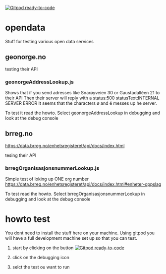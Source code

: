 [![Gitpod ready-to-code](https://img.shields.io/badge/Gitpod-ready--to--code-blue?logo=gitpod)](https://gitpod.io/#https://github.com/terchris/opendata)

# opendata
Stuff for testing various open data services

## geonorge.no

testing their API

### geonorgeAddressLookup.js
Shows that if you send adresses like Snarøyveien 30 or Gaustadalléen 21 to their API
Then their server will reply with a status:500 statusText:INTERNAL SERVER ERROR
It seems that the characters ø and é messes up he server.

To test it read the howto.
Select geonorgeAddressLookup in debugging and look at the debug console


## brreg.no
https://data.brreg.no/enhetsregisteret/api/docs/index.html

tesing their API

### brregOrganisasjonsnummerLookup.js
Simple test of loking up ONE org number 
https://data.brreg.no/enhetsregisteret/api/docs/index.html#enheter-oppslag

To test read the howto. 
Select brregOrganisasjonsnummerLookup
 in debugging and look at the debug console 



# howto test
You dont need to install the stuff here on your machine. 
Using gitpod you will have a full development machine set up so that you can test.

1. start by clicking on the button [![Gitpod ready-to-code](https://img.shields.io/badge/Gitpod-ready--to--code-blue?logo=gitpod)](https://gitpod.io/#https://github.com/terchris/opendata)

2. click on the debugging icon
3. selct the test ou want to run


